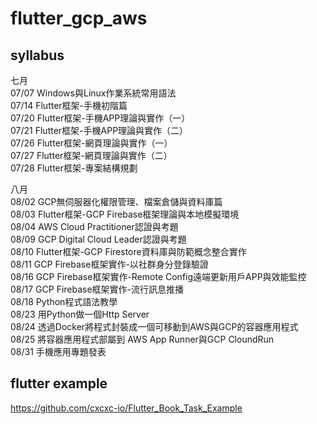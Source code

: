 # flutter_gcp_aws

## syllabus  
七月  
07/07  Windows與Linux作業系統常用語法  
07/14  Flutter框架-手機初階篇  
07/20  Flutter框架-手機APP理論與實作（一）  
07/21  Flutter框架-手機APP理論與實作（二）  
07/26  Flutter框架-網頁理論與實作（一）  
07/27  Flutter框架-網頁理論與實作（二）  
07/28  Flutter框架-專案結構規劃  

八月  
08/02  GCP無伺服器化權限管理、檔案倉儲與資料庫篇  
08/03  Flutter框架-GCP Firebase框架理論與本地模擬環境  
08/04  AWS Cloud Practitioner認證與考題  
08/09  GCP Digital Cloud Leader認證與考題  
08/10  Flutter框架-GCP Firestore資料庫與防範概念整合實作  
08/11  GCP Firebase框架實作-以社群身分登錄驗證  
08/16  GCP Firebase框架實作-Remote Config遠端更新用戶APP與效能監控  
08/17  GCP Firebase框架實作-流行訊息推播  
08/18  Python程式語法教學  
08/23  用Python做一個Http Server  
08/24  透過Docker將程式封裝成一個可移動到AWS與GCP的容器應用程式  
08/25  將容器應用程式部屬到 AWS App Runner與GCP CloundRun  
08/31  手機應用專題發表  

## flutter example
https://github.com/cxcxc-io/Flutter_Book_Task_Example